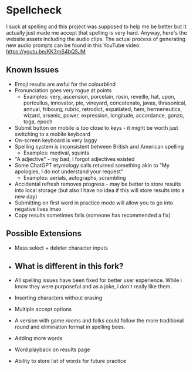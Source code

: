 # Spellcheck

I suck at spelling and this project was supposed to help me be better but it actually just made me accept that spelling is very hard. Anyway, here's the website assets including the audio clips. The actual process of generating new audio prompts can be found in this YouTube video: <https://youtu.be/KK3mS4bQ5JM>

## Known Issues

* Emoji results are awful for the colourblind
* Pronunciation goes very rogue at points
  * Examples: very, ascension, porcelain, rosin, reveille, hat, upon, portcullus, innovator, pie, vineyard, concatenate, javas, thrasonical, annual, fribourg, rubric, retrodict, expatiated, hem, hermeneutics, wizard, arsenic, power, expression, longitude, accordance, gonzo, toga, epoch
* Submit button on mobile is too close to keys - it might be worth just switching to a mobile keyboard
* On-screen keyboard is very laggy
* Spelling system is inconsistent between British and American spelling
  * Examples: medival, squints
* "A adjective" - my bad, I forgot adjectives existed
* Some ChatGPT etymology calls returned something akin to "My apologies, I do not understand your request"
  * Examples: aerials, autographs, scrambling
* Accidental refresh removes progress - may be better to store results into local storage (but also I have no idea if this will store results into a new day)
* Submitting on first word in practice mode will allow you to go into negative lives lmao
* Copy results sometimes fails (someone has recommended a fix)

## Possible Extensions

* Mass select + deleter character inputs

* ## What is different in this fork?

* All spelling issues have been fixed for better user experience. While i know they were purposeful and as a joke, i don't really like them.
* Inserting characters without erasing
* Multiple accept options
* A version with game rooms and folks could follow the more traditional round and elimination format in spelling bees.
* Adding more words
* Word playback on results page
* Ability to store list of words for future practice

